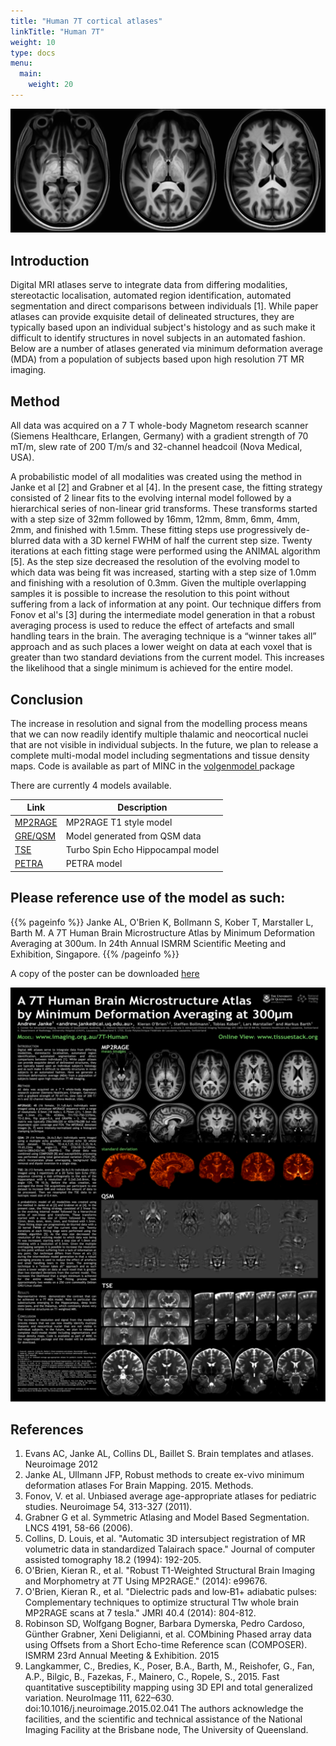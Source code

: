 ```yaml
---
title: "Human 7T cortical atlases"
linkTitle: "Human 7T"
weight: 10
type: docs
menu:
  main:
    weight: 20
---
```


![Human-7t-preview.png](Human-7t-preview.png)

## Introduction
Digital MRI atlases serve to integrate data from differing modalities, stereotactic localisation, automated region identification, automated segmentation and direct comparisons between individuals [1]. While paper atlases can provide exquisite detail of delineated structures, they are typically based upon an individual subject's histology and as such make it difficult to identify structures in novel subjects in an automated fashion. Below are a number of atlases generated via minimum deformation average (MDA) from a population of subjects based upon high resolution 7T MR imaging.

## Method
All data was acquired on a 7 T whole-body Magnetom research scanner (Siemens Healthcare, Erlangen, Germany) with a gradient strength of 70 mT/m, slew rate of 200 T/m/s and 32-channel headcoil (Nova Medical, USA).

A probabilistic model of all modalities was created using the method in Janke et al [2] and Grabner et al [4]. In the present case, the fitting strategy consisted of 2 linear fits to the evolving internal model followed by a hierarchical series of non-linear grid transforms. These transforms started with a step size of 32mm followed by 16mm, 12mm, 8mm, 6mm, 4mm, 2mm, and finished with 1.5mm. These fitting steps use progressively de-blurred data with a 3D kernel FWHM of half the current step size. Twenty iterations at each fitting stage were performed using the ANIMAL algorithm [5]. As the step size decreased the resolution of the evolving model to which data was being fit was increased, starting with a step size of 1.0mm and finishing with a resolution of 0.3mm. Given the multiple overlapping samples it is possible to increase the resolution to this point without suffering from a lack of information at any point. Our technique differs from Fonov et al's [3] during the intermediate model generation in that a robust averaging process is used to reduce the effect of artefacts and small handling tears in the brain. The averaging technique is a “winner takes all” approach and as such places a lower weight on data at each voxel that is greater than two standard deviations from the current model. This increases the likelihood that a single minimum is achieved for the entire model.

## Conclusion
The increase in resolution and signal from the modelling process means that we can now readily identify multiple thalamic and neocortical nuclei that are not visible in individual subjects. In the future, we plan to release a complete multi-modal model including segmentations and tissue density maps. Code is available as part of MINC in the [volgenmodel <i class="fas fa-external-link-alt"></i>](https://github.com/andrewjanke/volgenmodel) package

There are currently 4 models available.

| Link                  | Description                       |
|-----------------------|-----------------------------------|
| [MP2RAGE](MP2RAGE) | MP2RAGE T1 style model            |
| [GRE/QSM](QSM)     | Model generated from QSM data     |
| [TSE](TSE)         | Turbo Spin Echo Hippocampal model |
| [PETRA](PETRA)     | PETRA model                       |

## Please reference use of the model as such:
{{% pageinfo %}}
Janke AL, O'Brien K, Bollmann S, Kober T, Marstaller L, Barth M. A 7T Human Brain Microstructure Atlas by Minimum Deformation Averaging at 300um. In 24th Annual ISMRM Scientific Meeting and Exhibition, Singapore.
{{% /pageinfo %}}

A copy of the poster can be downloaded [here <i class="fas fa-download"></i>](/uploads/Human7T/ISMRM2016-janke-et-al.pdf)


![poster-preview.png](poster-preview.png)


## References 

1. Evans AC, Janke AL, Collins DL, Baillet S. Brain templates and atlases. Neuroimage 2012
2. Janke AL, Ullmann JFP, Robust methods to create ex-vivo minimum deformation atlases For Brain Mapping. 2015. Methods.
3. Fonov, V. et al. Unbiased average age-appropriate atlases for pediatric studies. Neuroimage 54, 313-327 (2011).
4. Grabner G et al. Symmetric Atlasing and Model Based Segmentation. LNCS 4191, 58-66 (2006).
5. Collins, D. Louis, et al. "Automatic 3D intersubject registration of MR volumetric data in standardized Talairach space." Journal of computer assisted tomography 18.2 (1994): 192-205.
6. O'Brien, Kieran R., et al. "Robust T1-Weighted Structural Brain Imaging and Morphometry at 7T Using MP2RAGE." (2014): e99676.
7. O'Brien, Kieran R., et al. "Dielectric pads and low‐B1+ adiabatic pulses: Complementary techniques to optimize structural T1w whole brain MP2RAGE scans at 7 tesla." JMRI 40.4 (2014): 804-812.
8. Robinson SD, Wolfgang Bogner, Barbara Dymerska, Pedro Cardoso, Günther Grabner, Xeni Deligianni, et al. COMbining Phased array data using Offsets from a Short Echo-time Reference scan (COMPOSER). ISMRM 23rd Annual Meeting & Exhibition. 2015
9. Langkammer, C., Bredies, K., Poser, B.A., Barth, M., Reishofer, G., Fan, A.P., Bilgic, B., Fazekas, F., Mainero, C., Ropele, S., 2015. Fast quantitative susceptibility mapping using 3D EPI and total generalized variation. NeuroImage 111, 622–630. doi:10.1016/j.neuroimage.2015.02.041
The authors acknowledge the facilities, and the scientific and technical assistance of the National Imaging Facility at the Brisbane node, The University of Queensland.
